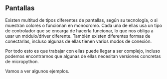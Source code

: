 ## Pantallas

Existen multitud de tipos diferentes de pantallas, según su tecnología, o si muestran colores o funcionan en monocromo. Cada una de ellas usa un tipo de controlador que se encarga de hacerla funcionar, lo que nos obliga a usar un módulo/driver diferente. También existen diferentes formas de conectarlas, incluso algunas de ellas tienen varios modos de conexión.

Por todo esto es que trabajar con ellas puede llegar a ser complejo, incluso podemos encontrarnos que algunas de ellas necesitan versiones concretas de micropython.

Vamos a ver algunos ejemplos.

